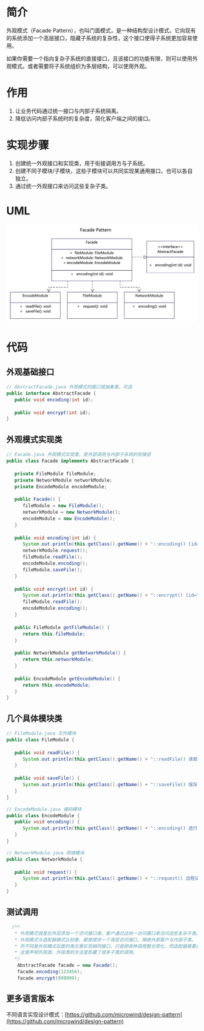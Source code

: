 # 简介
外观模式（Facade Pattern），也叫门面模式，是一种结构型设计模式。它向现有的系统添加一个高层接口，隐藏子系统的复杂性，这个接口使得子系统更加容易使用。

如果你需要一个指向复杂子系统的直接接口，且该接口的功能有限，则可以使用外观模式。或者需要将子系统组织为多层结构，可以使用外观。

# 作用
1. 让业务代码通过统一接口与内部子系统隔离。
2. 降低访问内部子系统时的复杂度，简化客户端之间的接口。

# 实现步骤
1. 创建统一外观接口和实现类，用于衔接调用方与子系统。
2. 创建不同子模块/子模块，这些子模块可以共同实现某通用接口，也可以各自独立。
3. 通过统一外观接口来访问这些复杂子类。

# UML
<img src="../docs/uml/facade-pattern.png">


# 代码

## 外观基础接口
```java
// AbstractFacade.java 外观模式的接口或抽象类，可选
public interface AbstractFacade {
   public void encoding(int id);

   public void encrypt(int id);
}
```

## 外观模式实现类
```java
// Facade.java 外观模式实现类，是外部调用与内部子系统的衔接层
public class Facade implements AbstractFacade {

   private FileModule fileModule;
   private NetworkModule networkModule;
   private EncodeModule encodeModule;

   public Facade() {
      fileModule = new FileModule();
      networkModule = new NetworkModule();
      encodeModule = new EncodeModule();
   }

   public void encoding(int id) {
      System.out.println(this.getClass().getName() + "::encoding() [id=" + id + "]");
      networkModule.request();
      fileModule.readFile();
      encodeModule.encoding();
      fileModule.saveFile();
   }

   public void encrypt(int id) {
      System.out.println(this.getClass().getName() + "::encrypt() [id=" + id + "]");
      fileModule.readFile();
      encodeModule.encoding();
   }

   public FileModule getFileModule() {
      return this.fileModule;
   }

   public NetworkModule getNetworkModule() {
      return this.networkModule;
   }

   public EncodeModule getEncodeModule() {
      return this.encodeModule;
   }
}
```

## 几个具体模块类
```java
// FileModule.java 文件模块
public class FileModule {

   public void readFile() {
      System.out.println(this.getClass().getName() + "::readFile() 读取文件。");
   }

   public void saveFile() {
      System.out.println(this.getClass().getName() + "::saveFile() 保存文件。");
   }
}
```

```java
// EncodeModule.java 编码模块
public class EncodeModule {
   public void encoding() {
      System.out.println(this.getClass().getName() + "::encoding() 进行编码处理。");
   }
}
```

```java
// NetworkModule.java 网络模块
public class NetworkModule {

   public void request() {
      System.out.println(this.getClass().getName() + "::request() 远程读取。");
   }
}
```

## 测试调用
```java
  /**
   * 外观模式就是在外层添加一个访问接口类，客户通过这统一访问接口来访问这些复杂子类。
   * 外观模式与适配器模式比较像，都是提供一个高层访问接口，隔绝外部客户与内部子类。
   * 所不同是外观模式后面的类无需实现相同接口，只是把各种调用整合简化，而适配器需要是同一系列类，为的是解决接口不兼容。
   * 这里声明外观类，外观类的方法里影藏了很多子类的调用。
   */
    AbstractFacade facade = new Facade();
    facade.encoding(123456);
    facade.encrypt(999999);
```

## 更多语言版本
不同语言实现设计模式：[https://github.com/microwind/design-pattern](https://github.com/microwind/design-pattern)